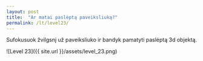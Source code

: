 ```yaml
---
layout: post
title:  "Ar matai paslėptą paveiksliuką?"
permalink: /lt/level23/
---
```

Sufokusuok žvilgsnį už paveiksliuko ir bandyk pamatyti paslėptą 3d objektą.

![Level 23]({{ site.url }}/assets/level_23.png)